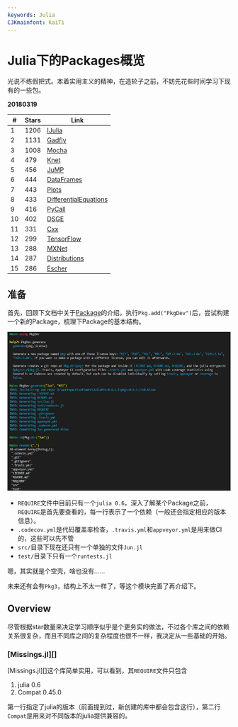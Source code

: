 ```yaml
---
keywords: Julia
CJKmainfont: KaiTi
---
```


# Julia下的Packages概览

光说不练假把式。本着实用主义的精神，在造轮子之前，不妨先花些时间学习下现有的一些包。

**20180319**

|#|Stars|Link|
|-|-----|----|
|1|1206|[IJulia](http://github.com/JuliaLang/IJulia.jl)|
|2|1131|[Gadfly](http://github.com/GiovineItalia/Gadfly.jl)|
|3|1008|[Mocha](http://github.com/pluskid/Mocha.jl)|
|4|479|[Knet](http://github.com/denizyuret/Knet.jl)|
|5|456|[JuMP](http://github.com/JuliaOpt/JuMP.jl)|
|6|444|[DataFrames](http://github.com/JuliaData/DataFrames.jl)|
|7|443|[Plots](http://github.com/JuliaPlots/Plots.jl)|
|8|433|[DifferentialEquations](http://github.com/JuliaDiffEq/DifferentialEquations.jl)|
|9|416|[PyCall](http://github.com/JuliaPy/PyCall.jl)|
|10|402|[DSGE](http://github.com/FRBNY-DSGE/DSGE.jl)|
|11|331|[Cxx](http://github.com/Keno/Cxx.jl)|
|12|299|[TensorFlow](http://github.com/malmaud/TensorFlow.jl)|
|13|288|[MXNet](http://github.com/dmlc/MXNet.jl)|
|14|287|[Distributions](http://github.com/JuliaStats/Distributions.jl)|
|15|286|[Escher](http://github.com/shashi/Escher.jl)|

## 准备

首先，回顾下文档中关于[Package](https://docs.julialang.org/en/latest/manual/packages/)的介绍。执行`Pkg.add("PkgDev")`后，尝试构建一个新的Package，梳理下Package的基本结构。

![CreatePkg.png](img/CreatePkg.png)

- `REQUIRE`文件中目前只有一个`julia 0.6`，深入了解某个Package之前，`REQUIRE`是首先要查看的，每一行表示了一个依赖（一般还会指定相应的版本信息）。
- `.codecov.yml`是代码覆盖率检查，`.travis.yml`和`appveyor.yml`是用来做CI的，这些可以先不管
- `src/`目录下现在还只有一个单独的文件`Jun.jl`
- `test/`目录下只有一个`runtests.jl`

嗯，其实就是个空壳，啥也没有......

未来还有会有`Pkg3`，结构上不太一样了，等这个模块完善了再介绍下。

## Overview

尽管根据star数量来决定学习顺序似乎是个更务实的做法，不过各个库之间的依赖关系很复杂，而且不同库之间的复杂程度也很不一样，我决定从一些基础的开始。

### [Missings.jl][]

[Missings.jl][]这个库简单实用，可以看到，其`REQUIRE`文件只包含

1. julia 0.6
1. Compat 0.45.0

第一行指定了julia的版本（前面提到过，新创建的库中都会包含这行），第二行`Compat`是用来对不同版本的julia提供兼容的。



[Missings]: https://github.com/JuliaData/Missings.jl
